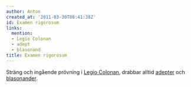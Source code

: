 ```yaml
---
author: Anton
created_at: '2011-03-30T08:41:38Z'
id: Examen rigorosum
links:
  mention:
  - Legio Colonan
  - adept
  - blasonand
title: Examen rigorosum
---
```


Sträng och ingående prövning i [Legio Colonan], drabbar alltid [adepter] och [blasonander].

  [Legio Colonan]: Legio_Colonan
  [adepter]: adept
  [blasonander]: blasonand
